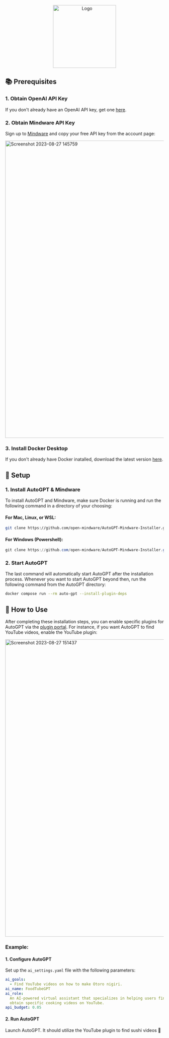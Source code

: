 <!-- Improved compatibility of back to top link: See: https://github.com/othneildrew/Best-README-Template/pull/73 -->

<a name="readme-top"></a>

<!--
*** Thanks for checking out the Best-README-Template. If you have a suggestion
*** that would make this better, please fork the repo and create a pull request
*** or simply open an issue with the tag "enhancement".
*** Don't forget to give the project a star!
*** Thanks again! Now go create something AMAZING! :D
-->

<!-- PROJECT SHIELDS -->
<!--
*** I'm using markdown "reference style" links for readability.
*** Reference links are enclosed in brackets [ ] instead of parentheses ( ).
*** See the bottom of this document for the declaration of the reference variables
*** for contributors-url, forks-url, etc. This is an optional, concise syntax you may use.
*** https://www.markdownguide.org/basic-syntax/#reference-style-links
-->

<!-- PROJECT LOGO -->
<div align="center">
    <img src="https://github.com/open-mindware/AutoGPT-Mindware/assets/23727727/6d982e1b-ffff-4fe5-9820-04441f8e77d2" alt="Logo" width="200" height="200">
</div>

## 📚 Prerequisites

### 1. Obtain OpenAI API Key

If you don't already have an OpenAI API key, get one [here](https://openai.com/blog/openai-api).

### 2. Obtain Mindware API Key

Sign up to [Mindware](https://mindware.xyz) and copy your free API key from the account page:

<img width="945" alt="Screenshot 2023-08-27 145759" src="https://github.com/open-mindware/AutoGPT-Mindware/assets/23727727/00583046-3468-4bfe-b32d-5a6c76009068">

### 3. Install Docker Desktop

If you don't already have Docker inatalled, download the latest version [here](https://www.docker.com/products/docker-desktop).

## 🔧 Setup

### 1. Install AutoGPT & Mindware

To install AutoGPT and Mindware, make sure Docker is running and run the following command in a directory of your choosing:

#### For Mac, Linux, or WSL:

```bash
git clone https://github.com/open-mindware/AutoGPT-Mindware-Installer.git && cd ./AutoGPT-Mindware-Installer && ./installer.sh
```

#### For Windows (Powershell):

```powershell
git clone https://github.com/open-mindware/AutoGPT-Mindware-Installer.git; cd AutoGPT-Mindware-Installer; .\installer.bat
```

### 2. Start AutoGPT

The last command will automatically start AutoGPT after the installation process. Whenever you want to start AutoGPT beyond then, run the following command from the AutoGPT directory:

```bash
docker compose run --rm auto-gpt --install-plugin-deps
```

## 🧠 How to Use

After completing these installation steps, you can enable specific plugins for AutoGPT via the [plugin portal](https://mindware.xyz). For instance, if you want AutoGPT to find YouTube videos, enable the YouTube plugin:

<img width="945" alt="Screenshot 2023-08-27 151437" src="https://github.com/open-mindware/AutoGPT-Mindware/assets/23727727/bcdb83bd-36e3-4993-b6ac-83660ef1cc0d">

### Example:

#### 1. Configure AutoGPT

Set up the `ai_settings.yaml` file with the following parameters:

```yaml
ai_goals:
  - Find YouTube videos on how to make Otoro nigiri.
ai_name: FoodTubeGPT
ai_role:
  An AI-powered virtual assistant that specializes in helping users find and
  obtain specific cooking videos on YouTube.
api_budget: 0.05
```

#### 2. Run AutoGPT

Launch AutoGPT. It should utilize the YouTube plugin to find sushi videos 🍣

